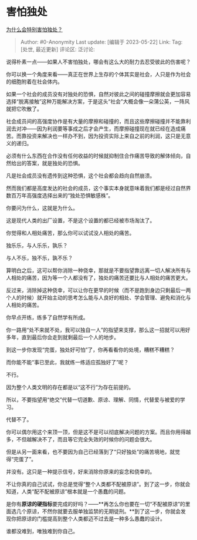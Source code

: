# 害怕独处
[为什么会特别害怕独处？](https://www.zhihu.com/question/35858776/answer/3038573854)

> Author: #0-Anonymity
> Last update: [编辑于 2023-05-22]
> Link:
> Tag: [处世, 最近更新]
> 评论区:
> 泛讨论:

说得朴素一点——如果人不害怕独处，哪会有这么大的耐力去忍受彼此的伤害呢？

你可以换一个角度来看——真正在世界上生存的个体其实是社会，人只是作为社会的细胞附着在社会体内。

如果一个社会的成员没有对独处的恐惧，自然对彼此之间的碰撞摩擦就会更加容易选择“脱离接触”这种万能解决方案，于是这头“社会”大概会像一朵蒲公英，一阵风就把它吹散了。

社会成员间的高强度协作是有大量的摩擦和碰撞的，而且这些摩擦碰撞并不能靠利润去对冲——因为利润要等事成之后才会产生，而摩擦碰撞现在就已经在造成痛苦。而靠投资来解决也一样办不到，因为投资实际上来自之前的利润，这只是无意义的递归。

必须有什么东西在合作没有任何收益的时候就抑制住合作痛苦导致的解体倾向，自然给出的答案，就是独处的恐惧。

凡是社会成员没有遗传到这种恐惧，这个社会都会趋向自然崩溃。

然而我们都是高度发达的社会的成员，这个事实本身就意味着我们都是经过自然界数百万年高强度选择出来的“独处恐惧敏感株”。

你要问为什么，这就是为什么。

这是现代人类的出厂设置，不是这个设置的都已经被市场淘汰了。

你觉得和人相处痛苦，那么你可以试试没人相处的痛苦。

独乐乐，与人乐乐，孰乐？

与人不乐，独不乐，孰不乐？

算明白之后，这可以帮你消除一种侥幸，那就是不要指望靠远离一切人解决所有与人相处的痛苦，因为等一个人都没有了，独处的痛苦还要比与人相处的痛苦更大。

反过来，消除掉这种侥幸，可以让你在更早的时候（而不是跑到身边只剩最后一两个人的时候）就开始主动的思考怎么能与人良好的相处、学会管理、避免和消化与人相处的痛苦。

你早点开练，练多了自然学有所成。

你一路用“处不来就不处，我可以独自一人”的指望来支撑，那么这一招就可以用好多年，直到最后你会走到就剩最后一个人的地步。

到这一步你发现“完蛋，独处好可怕”了，你再看看你的处境，糟糕不糟糕？

而你能不能“事已至此，我就练一练适应孤独好了”呢？

不行。

因为整个人类文明的存在都是以“这不行”为存在前提的。

所以，不要指望用“绝交”代替一切道歉、原谅、理解、同情，代替爱与被爱的学习。

代替不了。

你可以偶尔用这个来顶一顶，但是这不是可以彻底解决问题的方案。而且你用得越多，不但越解决不了，而且等它完全失效的时候你的问题会很大。

但是从另一面来看，也不要因为自己已经落到了“只好独处”的痛苦境地，就觉得“完蛋了”。

并没有。这只是一种提示信号，好来消除你原来的妄念和侥幸的。

不让你真的自己试试，你总是觉得“整个人类都不配被原谅”。到了这一步，你就会知道，人类“配不配被原谅”根本就是一个愚蠢的问题。

是你有**原谅的硬指标**要完成的好吗？——**再怎么你也要在一切“不配被原谅”的里面选几个原谅，不然你就要去服单独监禁的无期徒刑。**到了这一步，你就会发现你把原谅的门槛提高到整个人类都迈不过去是一种多么愚蠢的设计。

谁都没难到，唯独难到你自己。